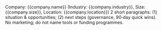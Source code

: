 <context>Company: {{company.name}} (Industry: {{company.industry}}, Size: {{company.size}}, Location: {{company.location}})</context>
<task>2 short paragraphs: (1) situation & opportunities; (2) next steps (governance, 90‑day quick wins). No marketing; do not name tools or funding programmes.</task>